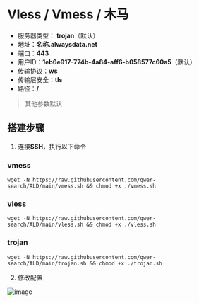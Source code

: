 # Vless / Vmess / 木马

- 服务器类型： **trojan**（默认）
- 地址：**名称.alwaysdata.net**
- 端口：**443**
- 用户ID：**1eb6e917-774b-4a84-aff6-b058577c60a5**（默认）
- 传输协议：**ws**
- 传输层安全：**tls**
- 路径：**/**

> 其他参数默认

## 搭建步骤

1. 连接**SSH**，执行以下命令

### vmess

```shell
wget -N https://raw.githubusercontent.com/qwer-search/ALD/main/vmess.sh && chmod +x ./vmess.sh
```

### vless

```shell
wget -N https://raw.githubusercontent.com/qwer-search/ALD/main/vless.sh && chmod +x ./vless.sh
```

### trojan

```shell
wget -N https://raw.githubusercontent.com/qwer-search/ALD/main/trojan.sh && chmod +x ./trojan.sh
```

2. 修改配置

![image](https://user-images.githubusercontent.com/70625361/168480560-7012e386-3ebc-4fa6-961c-db6ca8b4cd68.png)
